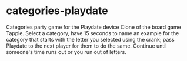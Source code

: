 # categories-playdate
Categories party game for the Playdate device
Clone of the board game Tapple. Select a category, have 15 seconds to name an example for the category that starts with the letter you selected using the crank; pass Playdate to the next player for them to do the same. Continue until someone's time runs out or you run out of letters.
